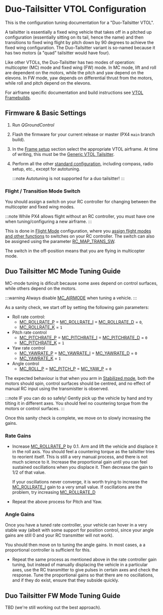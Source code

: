 # Duo-Tailsitter VTOL Configuration

This is the configuration tuning documentation for a "Duo-Tailsitter VTOL".

A tailsitter is essentially a fixed wing vehicle that takes off in a pitched up configuration (essentially sitting on its tail, hence the name) and then transitions to fixed wing flight by pitch down by 90 degrees to achieve the fixed wing configuration.
The Duo-Tailsitter variant is so-named because it has two motors (a "quad" tailsitter would have four).

Like other VTOLs, the Duo-Tailsitter has two modes of operation: multicopter (MC) mode and fixed wing (FW) mode.
In MC mode, lift and roll are dependent on the motors, while the pitch and yaw depend on the elevons.
In FW mode, yaw depends on differential thrust from the motors, while roll and pitch depend on the elevons.

For airframe specific documentation and build instructions see [VTOL Framebuilds](../frames_vtol/README.md).

## Firmware & Basic Settings

1. Run *QGroundControl*
2. Flash the firmware for your current release or master (PX4 `main` branch build).
3. In the [Frame setup](../config/airframe.md) section select the appropriate VTOL airframe.
   At time of writing, this must be the [Generic VTOL Tailsitter](../airframes/airframe_reference.md#vtol-tailsitter).
4. Perform all the other [standard configuration](../config/README.md), including compass, radio setup, etc., except for autotuning.

   :::note
   Autotuning is not supported for a duo tailsitter!
   :::

### Flight / Transition Mode Switch

You should assign a switch on your RC controller for changing between the multicopter and fixed wing modes.

:::note
While PX4 allows flight without an RC controller, you must have one when tuning/configuring a new airframe.
:::

This is done in [Flight Mode](../config/flight_mode.md) configuration, where you [assign flight modes and other functions](../config/flight_mode.md#what-flight-modes-and-switches-should-i-set) to switches on your RC controller.
The switch can also be assigned using the parameter [RC_MAP_TRANS_SW](../advanced_config/parameter_reference.md#RC_MAP_TRANS_SW).

The switch in the off-position means that you are flying in multicopter mode.

## Duo Tailsitter MC Mode Tuning Guide

MC-mode tuning is dificult because some axes depend on control surfaces, while others depend on the motors.

:::warning
Always disable [MC_AIRMODE](../advanced_config/parameter_reference.md#MC_AIRMODE) when tuning a vehicle.
:::

As a sanity check, we start off by setting the following gain parameters:

- Roll rate control:
  - [MC_ROLLRATE_P](../advanced_config/parameter_reference.md#MC_ROLLRATE_P) = [MC_ROLLRATE_I](../advanced_config/parameter_reference.md#MC_ROLLRATE_I) = [MC_ROLLRATE_D](../advanced_config/parameter_reference.md#MC_ROLLRATE_D) = `0`, 
  - [MC_ROLLRATE_K](../advanced_config/parameter_reference.md#MC_ROLLRATE_K) = `1`
- Pitch rate control
  - [MC_PITCHRATE_P](../advanced_config/parameter_reference.md#MC_PITCHRATE_P) = [MC_PITCHRATE_I](../advanced_config/parameter_reference.md#MC_PITCHRATE_I) = [MC_PITCHRATE_D](../advanced_config/parameter_reference.md#MC_PITCHRATE_D) = `0`
  - [MC_PITCHRATE_K](../advanced_config/parameter_reference.md#MC_PITCHRATE_K) = `1`
- Yaw rate control
  - [MC_YAWRATE_P](../advanced_config/parameter_reference.md#MC_YAWRATE_P) = [MC_YAWRATE_I](../advanced_config/parameter_reference.md#MC_YAWRATE_I) = [MC_YAWRATE_D](../advanced_config/parameter_reference.md#MC_YAWRATE_D) = `0`
  - [MC_YAWRATE_K](../advanced_config/parameter_reference.md#MC_YAWRATE_K) = `1`
- Angle control
  - [MC_ROLL_P](../advanced_config/parameter_reference.md#MC_ROLL_P) = [MC_PITCH_P](../advanced_config/parameter_reference.md#MC_PITCH_P) = [MC_YAW_P](../advanced_config/parameter_reference.md#MC_YAW_P) = `0`

The expected behaviour is that when you arm in [Stabilized mode](../flight_modes/manual_stabilized_mc.md), both the motors should spin, control surfaces should be centred, and no effect of manual RC input using the transmistter is observed.

:::note IF you can do so safely!
Gently pick up the vehicle by hand and try tilting it in different axes.
You should feel no countering torque from the motors or control surfaces.
:::

Once this sanity check is complete, we move on to slowly increasing the gains.

### Rate Gains

- Increase [MC_ROLLRATE_P](../advanced_config/parameter_reference.md#MC_ROLLRATE_P) by 0.1.
  Arm and lift the vehicle and displace it in the roll axis.
  You should feel a countering torque as the tailsitter tries to reorient itself.
  This is still a very manual process, and there is not much science to it.
  Increase the proportional gain until you can feel sustained oscillations when you displace it.
  Then decrease the gain to 1/2 of that value.
  
  If your oscillations never converge, it is worth trying to increase the [MC_ROLLRATE_I](../advanced_config/parameter_reference.md#MC_ROLLRATE_I) gain to a very small value.
  If oscillations are the problem, try increasing [MC_ROLLRATE_D](../advanced_config/parameter_reference.md#MC_ROLLRATE_D)

- Repeat the above process for Pitch and Yaw.


### Angle Gains

Once you have a tuned rate controller, your vehicle can hover in a very stable way (albeit with some support for position control, since your angle gains are still 0 and your RC transmitter will not work).

You should then move on to tuning the angle gains.
In most cases, a a proportional controller is sufficient for this. 

- Repeat the same process as mentioned above in the rate controller gain tuning, but instead of manually displacing the vehicle in a particular axes, use the RC transmitter to give pulses in certain axes and check the response.
  Tune the proportional gains so that there are no oscillations, and if they do exist, ensure that they subside quickly.


## Duo Tailsitter FW Mode Tuning Guide

TBD (we're still working out the best approach).
